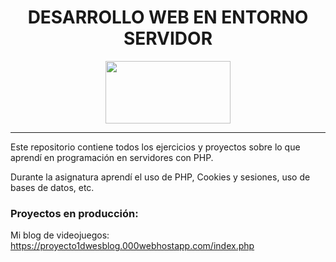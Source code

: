 <div align="center">
    <h1>DESARROLLO WEB EN ENTORNO SERVIDOR</h1>
</div>

<div align="center">
    <img  width="200" height="100" src="https://upload.wikimedia.org/wikipedia/commons/thumb/2/27/PHP-logo.svg/1280px-PHP-logo.svg.png">
</div>

---

Este repositorio contiene todos los ejercicios y proyectos sobre lo que aprendí en programación en servidores con PHP.

Durante la asignatura aprendí el uso de PHP, Cookies y sesiones, uso de bases de datos, etc.


<h3>Proyectos en producción:</h3>

Mi blog de videojuegos:
https://proyecto1dwesblog.000webhostapp.com/index.php
